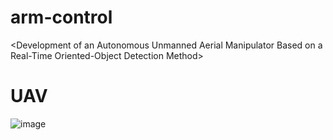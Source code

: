 # arm-control
&lt;Development of an Autonomous Unmanned Aerial Manipulator Based on a Real-Time Oriented-Object Detection Method>

# UAV 
![image](https://github.com/professor1996/arm-control/blob/master/demo/UAV%20Picture.jpg)

 
